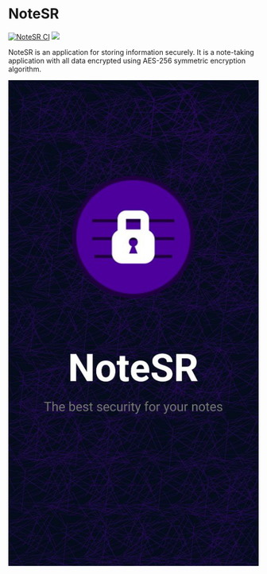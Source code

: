 # NoteSR

[![NoteSR CI](https://github.com/zHd4/NoteSR/actions/workflows/main.yml/badge.svg)](https://github.com/zHd4/NoteSR/actions/workflows/main.yml)
<a href="https://codeclimate.com/github/zHd4/NoteSR/maintainability"><img src="https://api.codeclimate.com/v1/badges/ea8a3c789f19d60b1ca1/maintainability" /></a>

NoteSR is an application for storing information securely.
It is a note-taking application with all data encrypted using AES-256 symmetric encryption algorithm.

![Banner](.images/banner.jpg)